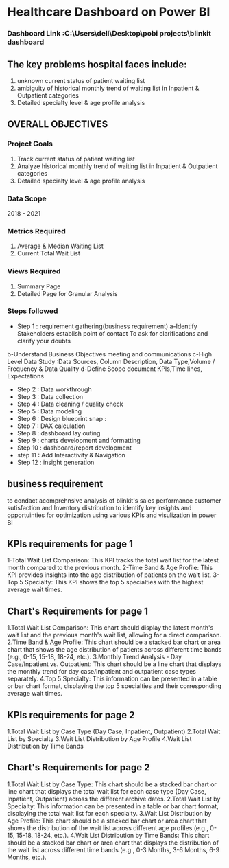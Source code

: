 # Healthcare Dashboard on Power BI

### Dashboard Link :C:\Users\dell\Desktop\pobi projects\blinkit dashboard

## The key problems hospital faces include:

1. unknown current status of patient waiting list
2. ambiguity of historical monthly trend of waiting list  in Inpatient & Outpatient categories
3. Detailed specialty level & age profile analysis

## OVERALL OBJECTIVES
### Project Goals
1. Track current status of patient waiting list
2. Analyze historical monthly trend of waiting list in Inpatient & Outpatient categories
3. Detailed specialty level & age profile analysis
### Data Scope
2018 - 2021
### Metrics Required
1. Average & Median Waiting List
2. Current Total Wait List
### Views Required
1. Summary Page
2. Detailed Page for Granular Analysis




### Steps followed 

- Step 1 : requirement gathering(business requirement)
a-Identify Stakeholders
    establish point of contact To  ask for clarifications and clarify your doubts

b-Understand Business Objectives
    meeting and communications
c-High Level Data Study
    :Data Sources, Column Description, Data Type,Volume / Frequency & Data Quality
d-Define Scope
    document KPIs,Time lines, Expectations

- Step 2 : Data workthrough
- Step 3 : Data collection
- Step 4 : Data cleaning / quality check
- Step 5 : Data modeling
- Step 6 : Design blueprint
snap : 
- Step 7 : DAX calculation
- Step 8 : dashboard lay outing
- Step 9 : charts development and formatting
- Step 10 : dashboard/report development
- step 11 : Add Interactivity & Navigation
- Step 12 : insight generation


## business requirement
to condact acomprehnsive analysis of blinkit's sales performance customer sutisfaction and Inventory distribution to identify key insights and opportuinties for optimization using various KPIs and visulization in power BI

## KPIs requirements for page 1
1-Total Wait List Comparison: This KPI tracks the total wait list for the latest month compared to the previous month.
2-Time Band & Age Profile: This KPI provides insights into the age distribution of patients on the wait list.
3-Top 5 Specialty: This KPI shows the top 5 specialties with the highest average wait times.

## Chart's Requirements for page 1
1.Total Wait List Comparison:
This chart should display the latest month's wait list and the previous month's wait list, allowing for a direct comparison.
2.Time Band & Age Profile:
This chart should be a stacked bar chart or area chart that shows the age distribution of patients across different time bands (e.g., 0-15, 15-18, 18-24, etc.).
3.Monthly Trend Analysis - Day Case/Inpatient vs. Outpatient:
This chart should be a line chart that displays the monthly trend for day case/inpatient and outpatient case types separately.
4.Top 5 Specialty:
This information can be presented in a table or bar chart format, displaying the top 5 specialties and their corresponding average wait times.

## KPIs requirements for page 2
1.Total Wait List by Case Type (Day Case, Inpatient, Outpatient)
2.Total Wait List by Specialty
3.Wait List Distribution by Age Profile
4.Wait List Distribution by Time Bands

## Chart's Requirements for page 2
1.Total Wait List by Case Type:
This chart should be a stacked bar chart or line chart that displays the total wait list for each case type (Day Case, Inpatient, Outpatient) across the different archive dates.
2.Total Wait List by Specialty:
This information can be presented in a table or bar chart format, displaying the total wait list for each specialty.
3.Wait List Distribution by Age Profile:
This chart should be a stacked bar chart or area chart that shows the distribution of the wait list across different age profiles (e.g., 0-15, 15-18, 18-24, etc.).
4.Wait List Distribution by Time Bands:
This chart should be a stacked bar chart or area chart that displays the distribution of the wait list across different time bands (e.g., 0-3 Months, 3-6 Months, 6-9 Months, etc.).

